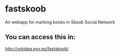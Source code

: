 # fastskoob

An webapp for marking books in Skoob Social Network

## You can access this in:

http://orkidea.esy.es/fastskoob/
